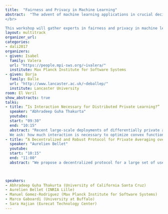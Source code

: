 ```yaml
---
title:  "Fairness and Privacy in Machine Learning"
abstract:  "The advent of machine learning applications in crucial decision-making processes including law, medicine, banking and education raises a number of important issues with technical and societal ramifications. Driven by these concerns, a growing body of research addresses questions related to fairness, bias, privacy and interpretability in machine learning and artificial intelligence. A fundamental problem in this area is devising formal definitions of these concepts that match the intuitions and properties that users expect from a fair/private/unbiased/interpretable system. Among these, fairness and privacy have seen important success in recent years with the proposal and adoption of definitions that can now be used to certify that machine learning algorithms make fair predictions or respect the privacy of the users in the training dataset.
</br>

This workshop will gather experts in fairness and privacy in machine learning with the goal of discussing the latest technical advances in the area. Additionally, the workshop will serve as a platform to highlight application domains with a pressing need for fairness and privacy technologies. The program also includes a panel discussion where speakers and attendees will have a chance to explore the challenges involved in deploying such technologies and brainstorm about the impact that research in these areas will have in our society."
layout: multitrack
organizer_url: 
categories:
- dali2017
organizers:
- given: Isabel 
  family: Valera
  url: "https://people.mpi-sws.org/~ivalera/"
  institute: Max Planck Institute for Software Systems
- given: Borja 
  family: Balle
  url: "http://www.lancaster.ac.uk/~deballep/"
  institute: Lancaster University
room: El Veril
show_abstracts: true
talks:
- title: “Is Interaction Necessary for Distributed Private Learning?”
  speaker: "Abhradeep Guha Thakurta"
  youtube: 
  start: "09:30"
  end: "10:15"
  abstract: "Recent large-scale deployments of differentially private algorithms employ the local model for privacy (sometimes called the randomized response), where data are randomized on individual's devices before being sent to a server that computes approximate, aggregate statistics. The server need not be trusted for privacy, leaving data control in users' hands. For an important class of convex optimization problems (including logistic regression, support vector machines, and the Euclidean median), the best known locally differentially private algorithm are highly interactive. With n users in the protocol, they use n rounds of back and forth communication. The server exchanges messages with each user only once, but must do so in sequence. 
  We ask: how much interaction is necessary to optimize convex functions in the local DP model? We give a new noninteractive algorithm for local, differentially private convex optimization. For 1-dimensional problems, its error matches the error of the interactive solutions, which are optimal. As the dimension grows, however, our algorithm's required sample size grows exponentially with the dimension.  We show that this dependency is necessary for a large family of algorithms (including those in the literature). Finally, we study algorithms that use interaction sparingly. We show that several natural locally DP algorithms-- analogues of gradient descent and the cutting plane method---obtain low error using relatively few rounds."
- title: “A Decentralized and Robust Protocol for Private Averaging over Highly Distributed Data”
  speaker: "Aurelien Bellet"
  youtube: 
  start: "10:15"
  end: "11:00"
  abstract: "We propose a decentralized protocol for a large set of users to privately compute averages over their joint data, which can be used to learn more complex machine learning models. Our protocol can find a solution of arbitrary accuracy, does not rely on a trusted third party and preserves the privacy of users throughout the execution in both the honest-but-curious and malicious adversary models. Furthermore, we design a verification procedure which offers protection against malicious users joining the service with the goal of manipulating the outcome of the algorithm."

   

speakers:
- Abhradeep Guha Thakurta (University of California Santa Cruz)
- Aurelien Bellet (INRIA Lille)
- Manuel Gomez-Rodriguez (Max Planck Institute for Software Systems)
- Marco Gaboardi (University at Buffalo)
- Sara Hajian (Eurecat Technology Center)
---
```

